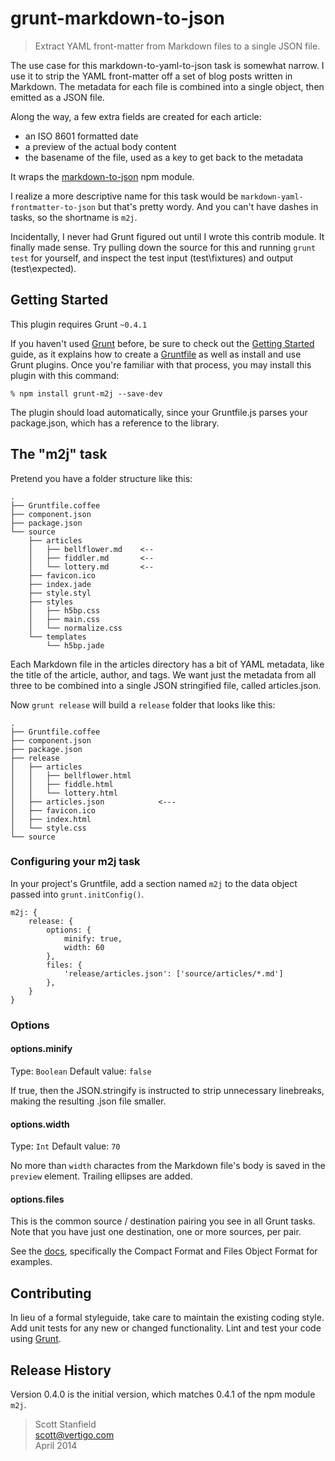 # grunt-markdown-to-json

> Extract YAML front-matter from Markdown files to a single JSON file.

The use case for this markdown-to-yaml-to-json task is somewhat narrow.
I use it to strip the YAML front-matter off a set of blog posts written
in Markdown. The metadata for each file is combined into a single
object, then emitted as a JSON file. 

Along the way, a few extra fields are created for each article: 

- an ISO 8601 formatted date
- a preview of the actual body content
- the basename of the file, used as a key to get back to the metadata

It wraps the
[markdown-to-json](https://github.com/scottstanfield/markdown-to-json)
npm module. 

I realize a more descriptive name for this task would be
`markdown-yaml-frontmatter-to-json` but that's pretty wordy. And you
can't have dashes in tasks, so the shortname is `m2j`.

Incidentally, I never had Grunt figured out until I wrote this contrib
module. It finally made sense. Try pulling down the source for this and
running `grunt test` for yourself, and inspect the test input
(test\fixtures) and output (test\expected).

## Getting Started
This plugin requires Grunt `~0.4.1`

If you haven't used [Grunt](http://gruntjs.com/) before, be sure to
check out the [Getting Started](http://gruntjs.com/getting-started)
guide, as it explains how to create a
[Gruntfile](http://gruntjs.com/sample-gruntfile) as well as install and
use Grunt plugins. Once you're familiar with that process, you may
install this plugin with this command:

	% npm install grunt-m2j --save-dev

The plugin should load automatically, since your Gruntfile.js parses
your package.json, which has a reference to the library.


## The "m2j" task

Pretend you have a folder structure like this:

    .
    ├── Gruntfile.coffee
    ├── component.json
    ├── package.json
    └── source
        ├── articles
        │   ├── bellflower.md    <--
        │   ├── fiddler.md       <--
        │   └── lottery.md       <--
        ├── favicon.ico
        ├── index.jade
        ├── style.styl
        ├── styles
        │   ├── h5bp.css
        │   ├── main.css
        │   └── normalize.css
        └── templates
            └── h5bp.jade

Each Markdown file in the articles directory has a bit of YAML metadata, like
the title of the article, author, and tags. We want just the metadata from all
three to be combined into a single JSON stringified file, called articles.json.

Now `grunt release` will build a `release` folder that looks like this:

    .
    ├── Gruntfile.coffee
    ├── component.json
    ├── package.json
    ├── release
    │   ├── articles
    │   │   ├── bellflower.html
    │   │   ├── fiddle.html
    │   │   └── lottery.html
    │   ├── articles.json            <---
    │   ├── favicon.ico
    │   ├── index.html
    │   └── style.css
    └── source


### Configuring your m2j task

In your project's Gruntfile, add a section named `m2j` to
the data object passed into `grunt.initConfig()`.

	m2j: {
		release: {
			options: {
				minify: true,
				width: 60
			},
			files: {
				'release/articles.json': ['source/articles/*.md']
			},
		}
	}

### Options

#### options.minify
Type: `Boolean`
Default value: `false`

If true, then the JSON.stringify is instructed to strip unnecessary
linebreaks, making the resulting .json file smaller.

#### options.width
Type: `Int`
Default value: `70`

No more than `width` charactes from the Markdown file's body is saved in
the `preview` element. Trailing ellipses are added.

#### options.files
This is the common source / destination pairing you see in all Grunt
tasks. Note that you have just one destination, one or more sources, per pair. 

See the [docs](http://gruntjs.com/configuring-tasks#compact-format),
specifically the Compact Format and Files Object Format for examples.

## Contributing

In lieu of a formal styleguide, take care to maintain the existing
coding style. Add unit tests for any new or changed functionality. Lint
and test your code using [Grunt](http://gruntjs.com/).

## Release History
Version 0.4.0 is the initial version, which matches 0.4.1 of the npm
module `m2j`.

> Scott Stanfield  
> scott@vertigo.com  
> April 2014  


